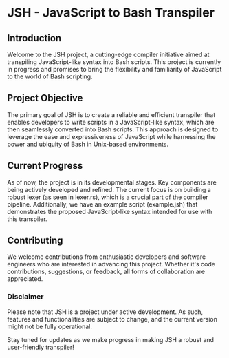 # JSH - JavaScript to Bash Transpiler

## Introduction

Welcome to the JSH project, a cutting-edge compiler initiative aimed at transpiling JavaScript-like syntax into Bash scripts. This project is currently in progress and promises to bring the flexibility and familiarity of JavaScript to the world of Bash scripting.

## Project Objective

The primary goal of JSH is to create a reliable and efficient transpiler that enables developers to write scripts in a JavaScript-like syntax, which are then seamlessly converted into Bash scripts. This approach is designed to leverage the ease and expressiveness of JavaScript while harnessing the power and ubiquity of Bash in Unix-based environments.

## Current Progress

As of now, the project is in its developmental stages. Key components are being actively developed and refined. The current focus is on building a robust lexer (as seen in lexer.rs), which is a crucial part of the compiler pipeline. Additionally, we have an example script (example.jsh) that demonstrates the proposed JavaScript-like syntax intended for use with this transpiler.

## Contributing

We welcome contributions from enthusiastic developers and software engineers who are interested in advancing this project. Whether it's code contributions, suggestions, or feedback, all forms of collaboration are appreciated.

### Disclaimer

Please note that JSH is a project under active development. As such, features and functionalities are subject to change, and the current version might not be fully operational.

Stay tuned for updates as we make progress in making JSH a robust and user-friendly transpiler!
